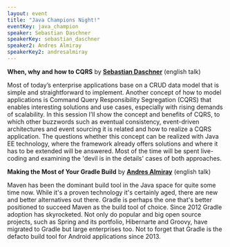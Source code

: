 ```yaml
---
layout: event
title: "Java Champions Night!"
eventKey: java_champion
speaker: Sebastian Daschner
speakerKey: sebastian_daschner
speaker2: Andres Almiray
speakerKey2: andresalmiray
---
```

**When, why and how to CQRS** by **[Sebastian Daschner](/jug/speakers.html?key=sebastian_daschner)** (english talk)

Most of today’s enterprise applications base on a CRUD data model that is simple and straightforward to implement. Another concept of how to model applications is Command Query Responsibility Segregation (CQRS) that enables interesting solutions and use cases, especially with rising demands of scalability.
In this session I’ll show the concept and benefits of CQRS, to which other buzzwords such as eventual consistency, event-driven architectures and event sourcing it is related and how to realize a CQRS application. The questions whether this concept can be realized with Java EE technology, where the framework already offers solutions and where it has to be extended will be answered.
Most of the time will be spent live-coding and examining the 'devil is in the details' cases of both approaches.

**Making the Most of Your Gradle Build** by **[Andres Almiray](/jug/speakers.html?key=andresalmiray)** (english talk)

Maven has been the dominant build tool in the Java space for quite some time now. While it's a proven technology it's certainly aged, there are new and better alternatives out there.
Gradle is perhaps the one that's better positioned to succeed Maven as the build tool of choice. Since 2012 Gradle adoption has skyrocketed. Not only do popular and big open source projects, such as Spring and its portfolio, Hibernarte and Groovy, have migrated to Gradle but large enterprises too.
Not to forget that Gradle is the defacto build tool for Android applications since 2013.
